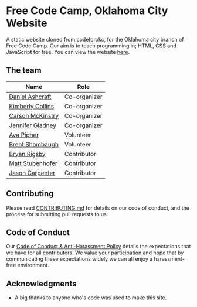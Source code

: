 # Free Code Camp, Oklahoma City Website

A static website cloned from codeforokc, for the Oklahoma city branch of Free Code Camp. Our aim is to teach programming in; HTML, CSS and JavaScript for free.
You can view the website [here](http://www.fccokc.com/).

## The team

| Name | Role |
|---|---|
| [Daniel Ashcraft](https://github.com/dashcraft)                              | Co-organizer |
| [Kimberly Collins](https://github.com/kacollins)                             | Co-organizer |
| [Carson McKinstry](https://github.com/CarsonMckinstry)                       | Co-organizer |
| [Jennifer Gladney](https://www.meetup.com/FreeCodeCampOKC/members/13307798/) | Co-organizer |
| [Ava Pipher](https://twitter.com/avasond)                                    | Volunteer    |
| [Brent Shambaugh](https://twitter.com/Brent_Shambaugh)                       | Volunteer    |
| [Bryan Rigsby](https://github.com/bryanrigsby)                               | Contributor  |
| [Matt Stubenhofer](https://github.com/mstub)                                 | Contributor  |
| [Jason Carpenter](https://github.com/Jason9199)                              | Contributor  |

## Contributing

Please read [CONTRIBUTING.md](https://github.com/FreeCodeCampOKC/fccokc_web/CONTRIBUTING.md) for details on our code of conduct, and the process for submitting pull requests to us.

## Code of Conduct

Our [Code of Conduct & Anti-Harassment Policy](https://www.techlahoma.org/code-of-conduct/) details the expectations that we have for all contributors.
We value your participation and hope that by communicating these expectations widely we can all enjoy a harassment-free environment.

## Acknowledgments

* A big thanks to anyone who's code was used to make this site.

